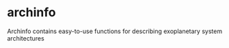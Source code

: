 # archinfo

Archinfo contains easy-to-use functions for describing exoplanetary system architectures